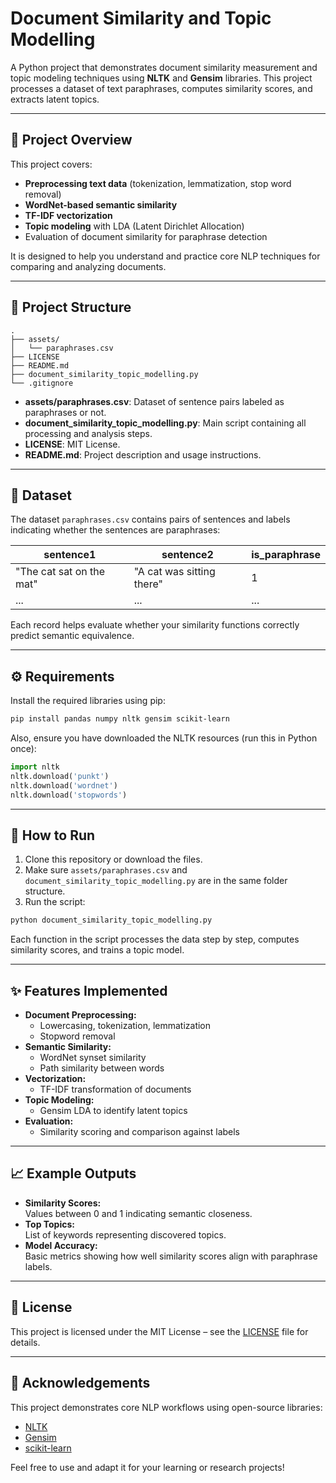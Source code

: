 # Document Similarity and Topic Modelling

A Python project that demonstrates document similarity measurement and topic modeling techniques using **NLTK** and **Gensim** libraries. This project processes a dataset of text paraphrases, computes similarity scores, and extracts latent topics.

---

## 🚀 Project Overview

This project covers:

- **Preprocessing text data** (tokenization, lemmatization, stop word removal)
- **WordNet-based semantic similarity**
- **TF-IDF vectorization**
- **Topic modeling** with LDA (Latent Dirichlet Allocation)
- Evaluation of document similarity for paraphrase detection

It is designed to help you understand and practice core NLP techniques for comparing and analyzing documents.

---

## 📂 Project Structure

```
.
├── assets/
│   └── paraphrases.csv
├── LICENSE
├── README.md
├── document_similarity_topic_modelling.py
└── .gitignore
```

- **assets/paraphrases.csv**: Dataset of sentence pairs labeled as paraphrases or not.
- **document_similarity_topic_modelling.py**: Main script containing all processing and analysis steps.
- **LICENSE**: MIT License.
- **README.md**: Project description and usage instructions.

---

## 📝 Dataset

The dataset `paraphrases.csv` contains pairs of sentences and labels indicating whether the sentences are paraphrases:

| sentence1               | sentence2              | is_paraphrase |
|-------------------------|------------------------|---------------|
| "The cat sat on the mat"| "A cat was sitting there"| 1 |
| ...                     | ...                    | ... |

Each record helps evaluate whether your similarity functions correctly predict semantic equivalence.

---

## ⚙️ Requirements

Install the required libraries using pip:

```bash
pip install pandas numpy nltk gensim scikit-learn
```

Also, ensure you have downloaded the NLTK resources (run this in Python once):

```python
import nltk
nltk.download('punkt')
nltk.download('wordnet')
nltk.download('stopwords')
```

---

## 🧩 How to Run

1. Clone this repository or download the files.
2. Make sure `assets/paraphrases.csv` and `document_similarity_topic_modelling.py` are in the same folder structure.
3. Run the script:

```bash
python document_similarity_topic_modelling.py
```

Each function in the script processes the data step by step, computes similarity scores, and trains a topic model.

---

## ✨ Features Implemented

- **Document Preprocessing:**
  - Lowercasing, tokenization, lemmatization
  - Stopword removal
- **Semantic Similarity:**
  - WordNet synset similarity
  - Path similarity between words
- **Vectorization:**
  - TF-IDF transformation of documents
- **Topic Modeling:**
  - Gensim LDA to identify latent topics
- **Evaluation:**
  - Similarity scoring and comparison against labels

---

## 📈 Example Outputs

- **Similarity Scores:**  
  Values between 0 and 1 indicating semantic closeness.
- **Top Topics:**  
  List of keywords representing discovered topics.
- **Model Accuracy:**  
  Basic metrics showing how well similarity scores align with paraphrase labels.

---

## 📝 License

This project is licensed under the MIT License – see the [LICENSE](LICENSE) file for details.

---

## 🙌 Acknowledgements

This project demonstrates core NLP workflows using open-source libraries:

- [NLTK](https://www.nltk.org/)
- [Gensim](https://radimrehurek.com/gensim/)
- [scikit-learn](https://scikit-learn.org/)

Feel free to use and adapt it for your learning or research projects!
